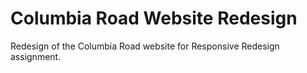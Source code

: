 # Columbia Road Website Redesign

Redesign of the Columbia Road website for Responsive Redesign assignment.
